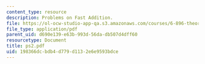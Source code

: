 ```yaml
---
content_type: resource
description: Problems on Fast Addition.
file: https://ol-ocw-studio-app-qa.s3.amazonaws.com/courses/6-896-theory-of-parallel-hardware-sma-5511-spring-2004/198366dcbdb4d779d1132e6e9593bdce_ps2.pdf
file_type: application/pdf
parent_uid: d690e139-e63b-993d-56da-db507d4dff60
resourcetype: Document
title: ps2.pdf
uid: 198366dc-bdb4-d779-d113-2e6e9593bdce
---
```

